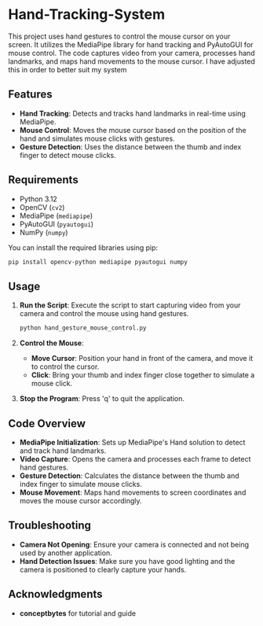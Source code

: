 # Hand-Tracking-System
This project uses hand gestures to control the mouse cursor on your screen. It utilizes the MediaPipe library for hand tracking and PyAutoGUI for mouse control. The code captures video from your camera, processes hand landmarks, and maps hand movements to the mouse cursor. I have adjusted this in order to better suit my system

## Features

- **Hand Tracking**: Detects and tracks hand landmarks in real-time using MediaPipe.
- **Mouse Control**: Moves the mouse cursor based on the position of the hand and simulates mouse clicks with gestures.
- **Gesture Detection**: Uses the distance between the thumb and index finger to detect mouse clicks.

## Requirements

- Python 3.12
- OpenCV (`cv2`)
- MediaPipe (`mediapipe`)
- PyAutoGUI (`pyautogui`)
- NumPy (`numpy`)

You can install the required libraries using pip:

```bash
pip install opencv-python mediapipe pyautogui numpy
```

## Usage

1. **Run the Script**: Execute the script to start capturing video from your camera and control the mouse using hand gestures.

    ```bash
    python hand_gesture_mouse_control.py
    ```

2. **Control the Mouse**:
   - **Move Cursor**: Position your hand in front of the camera, and move it to control the cursor.
   - **Click**: Bring your thumb and index finger close together to simulate a mouse click.

3. **Stop the Program**: Press 'q' to quit the application.

## Code Overview

- **MediaPipe Initialization**: Sets up MediaPipe's Hand solution to detect and track hand landmarks.
- **Video Capture**: Opens the camera and processes each frame to detect hand gestures.
- **Gesture Detection**: Calculates the distance between the thumb and index finger to simulate mouse clicks.
- **Mouse Movement**: Maps hand movements to screen coordinates and moves the mouse cursor accordingly.

## Troubleshooting

- **Camera Not Opening**: Ensure your camera is connected and not being used by another application.
- **Hand Detection Issues**: Make sure you have good lighting and the camera is positioned to clearly capture your hands.

## Acknowledgments
- **conceptbytes** for tutorial and guide
